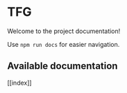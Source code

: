 # TFG

Welcome to the project documentation!

Use `npm run docs` for easier navigation.

## Available documentation

[[index]]
